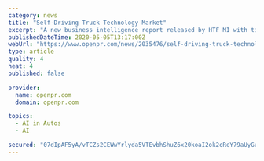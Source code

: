 ```yaml
---
category: news
title: "Self-Driving Truck Technology Market"
excerpt: "A new business intelligence report released by HTF MI with title Global Self Driving Truck Technology Market Size Status and Forecast 2019 2025 is designed covering micro level of analysis by manufacturers and key business segments The Global Self Driving"
publishedDateTime: 2020-05-05T13:17:00Z
webUrl: "https://www.openpr.com/news/2035476/self-driving-truck-technology-market-may-set-new-growth-story"
type: article
quality: 4
heat: 4
published: false

provider:
  name: openpr.com
  domain: openpr.com

topics:
  - AI in Autos
  - AI

secured: "07dIpAF5yA/vTCZs2CEWwYrlyda5VTEvbhShuZ6x20koaI2ok2cReY79aUyGuQ2wgNGtNCTGggoyjPQwbp4401AjuU+3pPIjK985khIOw4arJKCCKoToyh/POYyKIn1UEeYFGKmJeF+5PoTXLhl0bI0p4nS6/LfQ9ARWG3rAOp+ZjaDPrR5xC+AF7hek5b62NwpkMkdXXPCipD5ZP8XuJkHh6bHNWkRn0QNoy8G5OtOsuUZfYrMe4T+ItEWE0mwMUzR++ffaTcNFuAaJ5Ki3K0sfxgq2ojjmP5tPjfWUijMNlwu9vH/mK47QaJxJzsvT/S+VFR4KipxK5+VXKgpBlPjmD5HBoiYYRGskCVJQosx4c0aBCJLymT8EBk4Wt3iWBtH+0wnank33qf4jTi67WDv58FiFmQZ1HMmo0EXcDlTSSTW4NXHsRyfwUmhdSorCW7hwVASA1NdWt4mg9a8qIC0GzgfuK3SwRQshEjdvESM=;PQTN8TuZX+RBrqWc7EM/yA=="
---
```


